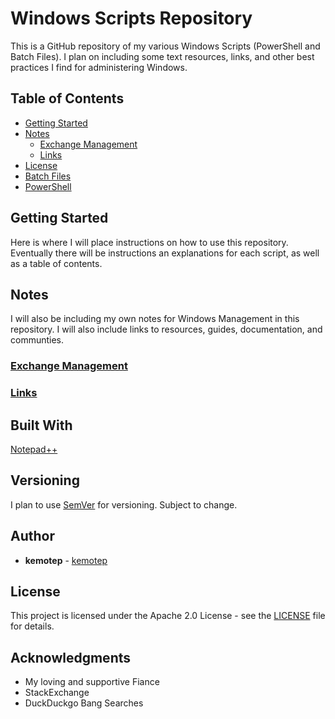 # Windows Scripts Repository

This is a GitHub repository of my various Windows Scripts (PowerShell and Batch Files). I plan on including some text resources, links, and other best practices I find for administering Windows.

## Table of Contents

* [Getting Started](https://github.com/kemotep/Windows#getting-started)
* [Notes](https://github.com/kemotep/Windows#Notes)
	* [Exchange Management](https://github.com/kemotep/Windows#exchange-management)
	* [Links](https://github.com/kemotep/Windows#links)
* [License](LICENSE.md)
* [Batch Files](https://github.com/kemotep/Windows/tree/master/BatchFiles)
* [PowerShell](https://github.com/kemotep/Windows/tree/master/PowerShell)


## Getting Started

Here is where I will place instructions on how to use this repository. Eventually there will be instructions an explanations for each script, as well as a table of contents.

## Notes

I will also be including my own notes for Windows Management in this repository. I will also include links to resources, guides, documentation, and communties.

  ### [Exchange Management](https://github.com/kemotep/Windows/blob/master/Notes/Exchange%20Management.md)

  ### [Links](https://github.com/kemotep/Windows/blob/master/Notes/Links.md)


## Built With

[Notepad++](https://notepad-plus-plus.org/)

## Versioning

I plan to use [SemVer](http://semver.org/) for versioning. Subject to change.

## Author

* **kemotep** - [kemotep](https://github.com/kemotep)

## License

This project is licensed under the Apache 2.0 License - see the [LICENSE](LICENSE) file for details.

## Acknowledgments

* My loving and supportive Fiance
* StackExchange
* DuckDuckgo Bang Searches